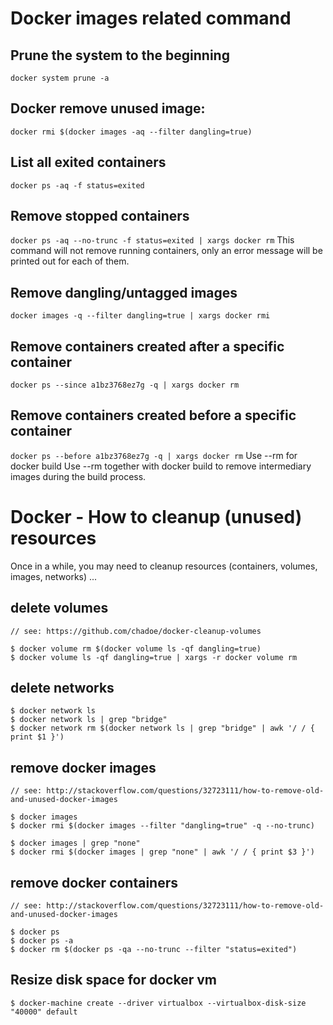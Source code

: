 # Docker images related command

## Prune the system to the beginning

```docker system prune -a```

## Docker remove unused image:
```docker rmi $(docker images -aq --filter dangling=true)```

## List all exited containers
`docker ps -aq -f status=exited`

## Remove stopped containers
`docker ps -aq --no-trunc -f status=exited | xargs docker rm`
This command will not remove running containers, only an error message will be printed out for each of them.

## Remove dangling/untagged images
`docker images -q --filter dangling=true | xargs docker rmi`

## Remove containers created after a specific container
`docker ps --since a1bz3768ez7g -q | xargs docker rm`

## Remove containers created before a specific container
`docker ps --before a1bz3768ez7g -q | xargs docker rm`
Use --rm for docker build
Use --rm together with docker build to remove intermediary images during the build process.

# Docker - How to cleanup (unused) resources

Once in a while, you may need to cleanup resources (containers, volumes, images, networks) ...
    
## delete volumes
    
    // see: https://github.com/chadoe/docker-cleanup-volumes
    
    $ docker volume rm $(docker volume ls -qf dangling=true)
    $ docker volume ls -qf dangling=true | xargs -r docker volume rm
    
## delete networks

    $ docker network ls  
    $ docker network ls | grep "bridge"   
    $ docker network rm $(docker network ls | grep "bridge" | awk '/ / { print $1 }')
    
## remove docker images
    
    // see: http://stackoverflow.com/questions/32723111/how-to-remove-old-and-unused-docker-images
    
    $ docker images
    $ docker rmi $(docker images --filter "dangling=true" -q --no-trunc)
    
    $ docker images | grep "none"
    $ docker rmi $(docker images | grep "none" | awk '/ / { print $3 }')

## remove docker containers

    // see: http://stackoverflow.com/questions/32723111/how-to-remove-old-and-unused-docker-images
    
    $ docker ps
    $ docker ps -a
    $ docker rm $(docker ps -qa --no-trunc --filter "status=exited")
    
## Resize disk space for docker vm
    
    $ docker-machine create --driver virtualbox --virtualbox-disk-size "40000" default
    
